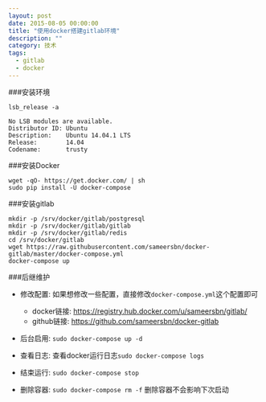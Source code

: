 ```yaml
---
layout: post
date: 2015-08-05 00:00:00
title: "使用docker搭建gitlab环境"
description: ""
category: 技术
tags: 
  - gitlab
  - docker
---
```


###安装环境

`lsb_release -a`

    No LSB modules are available.
    Distributor ID: Ubuntu
    Description:    Ubuntu 14.04.1 LTS
    Release:        14.04
    Codename:       trusty

###安装Docker

    wget -qO- https://get.docker.com/ | sh
    sudo pip install -U docker-compose

###安装gitlab

    mkdir -p /srv/docker/gitlab/postgresql
    mkdir -p /srv/docker/gitlab/gitlab
    mkdir -p /srv/docker/gitlab/redis
    cd /srv/docker/gitlab
    wget https://raw.githubusercontent.com/sameersbn/docker-gitlab/master/docker-compose.yml
    docker-compose up


###后继维护

*   修改配置: 如果想修改一些配置，直接修改`docker-compose.yml`这个配置即可
    - docker链接: https://registry.hub.docker.com/u/sameersbn/gitlab/
    - github链接: https://github.com/sameersbn/docker-gitlab

*   后台启用: `sudo docker-compose up -d`

*   查看日志: 查看docker运行日志`sudo docker-compose logs`

*   结束运行: `sudo docker-compose stop`

*   删除容器: `sudo docker-compose rm -f` 删除容器不会影响下次启动

